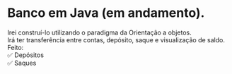 # Banco em Java (em andamento).
Irei construí-lo utilizando o paradigma da Orientação a objetos.  
Irá ter transferência entre contas, depósito, saque e visualização de saldo.  
Feito:  
✅ Depósitos  
✅ Saques  